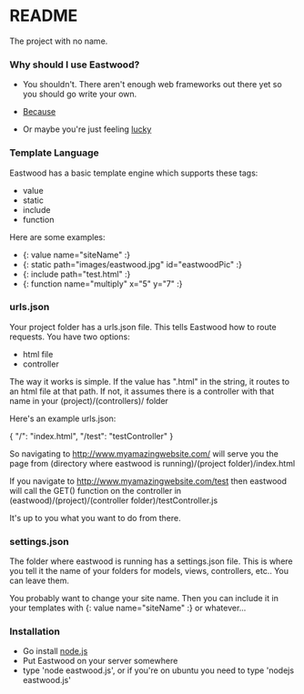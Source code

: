 # README #

The project with no name.

### Why should I use Eastwood? ###

* You shouldn't.  There aren't enough web frameworks out there yet so you should go write your own.

* [Because](http://themacguffinmen.com/wp-content/uploads/2015/08/clint1.jpg)
* Or maybe you're just feeling [lucky](http://dataontop.com/wp-content/uploads/2012/05/dirty-harry-ice-cream-e1337019710362.jpg)

### Template Language ###

Eastwood has a basic template engine which supports these tags:

* value
* static
* include
* function

Here are some examples:

* {: value name="siteName" :}
* {: static path="images/eastwood.jpg" id="eastwoodPic" :}
* {: include path="test.html" :}
* {: function name="multiply" x="5" y="7" :}


### urls.json ###

Your project folder has a urls.json file.  This tells Eastwood how to route requests.  You have two options:

* html file
* controller

The way it works is simple.  If the value has ".html" in the string, it routes to an html file at that path.
If not, it assumes there is a controller with that name in your (project)/(controllers)/ folder

Here's an example urls.json:

{
	"/": "index.html",
	"/test": "testController"
}

So navigating to http://www.myamazingwebsite.com/ will serve you the page from (directory where eastwood is running)/(project folder)/index.html

If you navigate to http://www.myamazingwebsite.com/test then eastwood will call the GET() function on the controller in (eastwood)/(project)/(controller folder)/testController.js

It's up to you what you want to do from there.

### settings.json ###

The folder where eastwood is running has a settings.json file.  This is where you tell it the name of your folders for models, views, controllers, etc..  You can leave them.

You probably want to change your site name.  Then you can include it in your templates with {: value name="siteName" :}  or whatever...

### Installation ###

* Go install [node.js](https://nodejs.org/)
* Put Eastwood on your server somewhere
* type 'node eastwood.js', or if you're on ubuntu you need to type 'nodejs eastwood.js'

